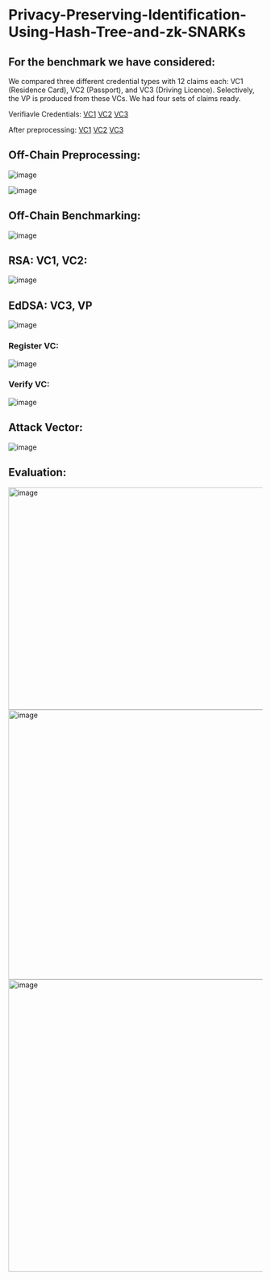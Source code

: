 # Privacy-Preserving-Identification-Using-Hash-Tree-and-zk-SNARKs

## For the benchmark we have considered:

We compared three different credential types with 12 claims each: VC1 (Residence Card), VC2 (Passport), and VC3 (Driving Licence).  Selectively, the VP is produced from these VCs.  We had four sets of claims ready.


Verifiavle Credentials: [VC1](TestFinal/residencecardW3CVC.json) [VC2](TestFinal/passportW3CVC.json) [VC3](TestFinal/drivingLichenceW3CVC.json)

After preprocessing: [VC1](TestFinal/Residence_Card.json) [VC2](TestFinal/Passport.jso) [VC3](TestFinal/Driving_License.json)


## Off-Chain Preprocessing:

![image](https://github.com/user-attachments/assets/938bd203-7610-4b4f-8946-b7720ce4ec0b)


![image](https://github.com/user-attachments/assets/782a3eb8-5232-41c9-95e8-c9c65fcd1423)

## Off-Chain Benchmarking:

![image](https://github.com/user-attachments/assets/4012da06-76a0-4125-b927-190ed3bad235)


## RSA: VC1, VC2:

![image](https://github.com/user-attachments/assets/5a53a29c-1acc-44d6-957a-68edf89bc768)

## EdDSA: VC3, VP
![image](https://github.com/user-attachments/assets/5fb865c6-abdc-420c-8969-1866df0a0cd1)


### Register VC:
![image](https://github.com/user-attachments/assets/c7784676-e53f-4aa0-ab8f-6342e5a737bb)


### Verify VC:

![image](https://github.com/user-attachments/assets/91c48080-9664-459a-b8c8-b8392652dbce)


## Attack Vector:

![image](https://github.com/user-attachments/assets/173d9c3d-ac56-4190-8239-343daf1f0429)

## Evaluation:
<img width="958" height="440" alt="image" src="https://github.com/user-attachments/assets/1f0ccf8a-d42c-4a13-a5d1-cbd8d0ff6f1b" />

<img width="1101" height="534" alt="image" src="https://github.com/user-attachments/assets/647da86c-3db0-4afc-9c3f-41fe248633e1" />

<img width="1023" height="578" alt="image" src="https://github.com/user-attachments/assets/4bae94d7-3632-48ee-baab-e0a21ef5a8dc" />









